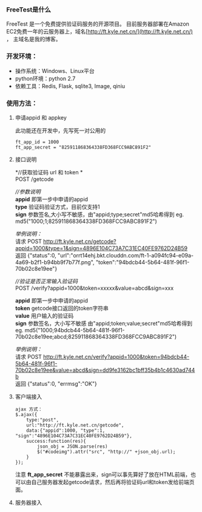 ### FreeTest是什么
FreeTest 是一个免费提供验证码服务的开源项目。
目前服务器部署在Amazon EC2免费一年的云服务器上，域名[http://ft.kyle.net.cn/](http://ft.kyle.net.cn/) ， 主域名是我的博客。

### 开发环境：
* 操作系统：Windows、Linux平台
* python环境：python 2.7
* 依赖工具：Redis, Flask, sqlite3, Image, qiniu


### 使用方法：
1. 申请appid 和 appkey

	此功能还在开发中，先写死一对公用的
	```
	ft_app_id = 1000
	ft_app_secret = "825911868364338FD368FCC9ABC891F2"
	```
	
2. 接口说明

	*//获取验证码 url 和 token * <br>
	POST /getcode
	
	*//参数说明* <br>
	**appid** 即第一步中申请的appid <br>
	**type**  验证码验证方式，目前仅支持1 <br>
	**sign**  参数签名,大小写不敏感，由"appid;type;secret"md5哈希得到 eg. md5("1000;1;825911868364338FD368FCC9ABC891F2")
		  
	*举例说明：*<br>
	请求 POST http://ft.kyle.net.cn/getcode?appid=1000&type=1&sign=4896E104C73A7C31EC40FE9762D24B59 <br>
	返回 {"status":0, "url":"orrt14ehj.bkt.clouddn.com/ft-1-a094fc94-e09a-4a69-b2f1-b94bb9f7b77f.png", "token":"94bdcb44-5b64-481f-96f1-70b02c8e19ee"}
	
	
	*//验证是否正常输入验证码* <br>
	POST /verify?appid=1000&token=xxxxx&value=abcd&sign=xxx  
	
	**appid** 即第一步中申请的appid <br>
	**token** getcode接口返回的token字符串 <br>
	**value**  用户输入的验证码 <br>
	**sign**   参数签名，大小写不敏感 由"appid;token;value;secret"md5哈希得到 eg. md5("1000;94bdcb44-5b64-481f-96f1-70b02c8e19ee;abcd;825911868364338FD368FCC9ABC891F2")

	*举例说明：* <br>
	请求 POST http://ft.kyle.net.cn/verify?appid=1000&token=94bdcb44-5b64-481f-96f1-70b02c8e19ee&value=abcd&sign=dd9fe3162bc1bff35b4b1c4630ad744b <br>
	返回 {"status":0, "errmsg":"OK"}

3. 客户端接入
	```
	ajax 方式：
	$.ajax({
		type:"post",
		url:"http://ft.kyle.net.cn/getcode",
		data:{"appid":1000, "type":1, "sign":"4896E104C73A7C31EC40FE9762D24B59"},
		success:function(res){
			json_obj = JSON.parse(res)
			$("#codeimg").attr("src", "http://" +json_obj.url);
		}
	});
	```
	注意 **ft_app_secret** 不能暴露出来，sign可以事先算好了放在HTML前端，也可以由自己服务器发起getcode请求，然后再将验证码url和token发给前端页面。

4. 服务器接入 
	


